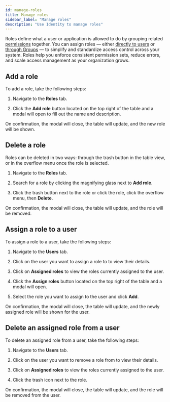 ```yaml
---
id: manage-roles
title: Manage roles
sidebar_label: "Manage roles"
description: "Use Identity to manage roles"
---
```


Roles define what a user or application is allowed to do by grouping related [permissions](versioned_docs/version-8.7/self-managed/identity/access-management/manage-permissions.md) together. You can assign roles — either [directly to users](#assign-a-role-to-a-user) or [through Groups](/self-managed/identity/application-user-group-role-management/manage-groups.md#assign-roles-to-a-group) — to simplify and standardize access control across your system. Roles help you enforce consistent permission sets, reduce errors, and scale access management as your organization grows.

## Add a role

To add a role, take the following steps:

1. Navigate to the **Roles** tab.

2. Click the **Add role** button located on the top right of the table and a modal will open to fill out the name and description.

On confirmation, the modal will close, the table will update, and the new role will be shown.

## Delete a role

Roles can be deleted in two ways: through the trash button in the table view, or in the overflow menu once the role is selected.

1. Navigate to the **Roles** tab.

2. Search for a role by clicking the magnifying glass next to **Add role**.

3. Click the trash button next to the role or click the role, click the overflow menu, then **Delete**.

On confirmation, the modal will close, the table will update, and the role will be removed.

## Assign a role to a user

To assign a role to a user, take the following steps:

1. Navigate to the **Users** tab.

2. Click on the user you want to assign a role to to view their details.

3. Click on **Assigned roles** to view the roles currently assigned to the user.

4. Click the **Assign roles** button located on the top right of the table and a modal will open.

5. Select the role you want to assign to the user and click **Add**.

On confirmation, the modal will close, the table will update, and the newly assigned role will be shown for the user.

## Delete an assigned role from a user

To delete an assigned role from a user, take the following steps:

1. Navigate to the **Users** tab.

2. Click on the user you want to remove a role from to view their details.

3. Click on **Assigned roles** to view the roles currently assigned to the user.

4. Click the trash icon next to the role.

On confirmation, the modal will close, the table will update, and the role will be removed from the user.
